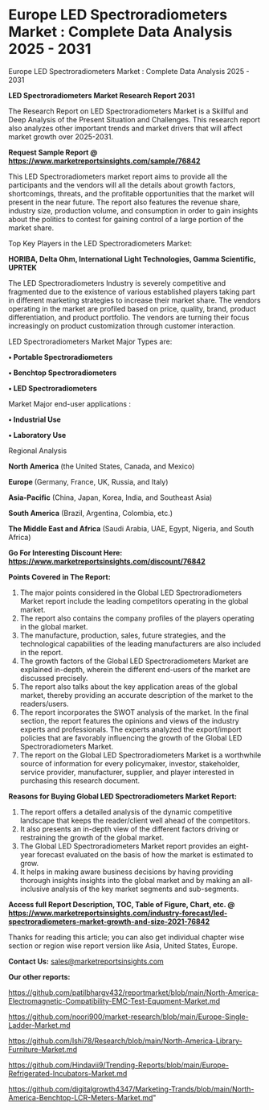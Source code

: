 # Europe LED Spectroradiometers Market : Complete Data Analysis 2025 - 2031
Europe LED Spectroradiometers Market : Complete Data Analysis 2025 - 2031

<strong>LED Spectroradiometers Market Research Report 2031</strong>

The Research Report on LED Spectroradiometers Market is a Skillful and Deep Analysis of the Present Situation and Challenges. This research report also analyzes other important trends and market drivers that will affect market growth over 2025-2031.

<strong>Request Sample Report @ <a href=https://www.marketreportsinsights.com/sample/76842>https://www.marketreportsinsights.com/sample/76842</a></strong>

This LED Spectroradiometers market report aims to provide all the participants and the vendors will all the details about growth factors, shortcomings, threats, and the profitable opportunities that the market will present in the near future. The report also features the revenue share, industry size, production volume, and consumption in order to gain insights about the politics to contest for gaining control of a large portion of the market share.

Top Key Players in the LED Spectroradiometers Market:

<strong>HORIBA, Delta Ohm, International Light Technologies, Gamma Scientific, UPRTEK</strong>

The LED Spectroradiometers Industry is severely competitive and fragmented due to the existence of various established players taking part in different marketing strategies to increase their market share. The vendors operating in the market are profiled based on price, quality, brand, product differentiation, and product portfolio. The vendors are turning their focus increasingly on product customization through customer interaction.

LED Spectroradiometers Market Major Types are:

<strong>• Portable Spectroradiometers

• Benchtop Spectroradiometers

• LED Spectroradiometers</strong>

Market Major end-user applications :

<strong>• Industrial Use

• Laboratory Use</strong>

Regional Analysis

</u><strong><b>North America</b></strong> (the United States, Canada, and Mexico)

<strong><b>Europe </b></strong>(Germany, France, UK, Russia, and Italy)

<strong><b>Asia-Pacific</b></strong> (China, Japan, Korea, India, and Southeast Asia)

<strong><b>South America</b></strong> (Brazil, Argentina, Colombia, etc.)

<strong><b>The Middle East and Africa</b></strong> (Saudi Arabia, UAE, Egypt, Nigeria, and South Africa)

<strong>Go For Interesting Discount Here: <a href=https://www.marketreportsinsights.com/discount/76842>https://www.marketreportsinsights.com/discount/76842</a></strong>

<strong>Points Covered in The Report:</strong>
<ol>
  <li>The major points considered in the Global LED Spectroradiometers Market report include the leading competitors operating in the global market.</li>
  <li>The report also contains the company profiles of the players operating in the global market.</li>
  <li>The manufacture, production, sales, future strategies, and the technological capabilities of the leading manufacturers are also included in the report.</li>
  <li>The growth factors of the Global LED Spectroradiometers Market are explained in-depth, wherein the different end-users of the market are discussed precisely.</li>
  <li>The report also talks about the key application areas of the global market, thereby providing an accurate description of the market to the readers/users.</li>
  <li>The report incorporates the SWOT analysis of the market. In the final section, the report features the opinions and views of the industry experts and professionals. The experts analyzed the export/import policies that are favorably influencing the growth of the Global LED Spectroradiometers Market.</li>
  <li>The report on the Global LED Spectroradiometers Market is a worthwhile source of information for every policymaker, investor, stakeholder, service provider, manufacturer, supplier, and player interested in purchasing this research document.</li>
</ol>
<strong>Reasons for Buying Global LED Spectroradiometers Market Report:</strong>

<ol>
  <li>The report offers a detailed analysis of the dynamic competitive landscape that keeps the reader/client well ahead of the competitors.</li>
  <li>It also presents an in-depth view of the different factors driving or restraining the growth of the global market.</li>
  <li>The Global LED Spectroradiometers Market report provides an eight-year forecast evaluated on the basis of how the market is estimated to grow.</li>
  <li>It helps in making aware business decisions by having providing thorough insights insights into the global market and by making an all-inclusive analysis of the key market segments and sub-segments.</li>
</ol>
<strong>Access full Report Description, TOC, Table of Figure, Chart, etc. @ <a href=https://www.marketreportsinsights.com/industry-forecast/led-spectroradiometers-market-growth-and-size-2021-76842>https://www.marketreportsinsights.com/industry-forecast/led-spectroradiometers-market-growth-and-size-2021-76842</a></strong>


Thanks for reading this article; you can also get individual chapter wise section or region wise report version like Asia, United States, Europe.

<strong>Contact Us:</strong>
sales@marketreportsinsights.com

<strong>Our other reports:</strong>

<a href=https://github.com/patilbhargv432/reportmarket/blob/main/North-America-Electromagnetic-Compatibility-EMC-Test-Equpment-Market.md>https://github.com/patilbhargv432/reportmarket/blob/main/North-America-Electromagnetic-Compatibility-EMC-Test-Equpment-Market.md</a>

<a href=https://github.com/noori900/market-research/blob/main/Europe-Single-Ladder-Market.md>https://github.com/noori900/market-research/blob/main/Europe-Single-Ladder-Market.md</a>

<a href=https://github.com/Ishi78/Research/blob/main/North-America-Library-Furniture-Market.md>https://github.com/Ishi78/Research/blob/main/North-America-Library-Furniture-Market.md</a>

<a href=https://github.com/Hindavii9/Trending-Reports/blob/main/Europe-Refrigerated-Incubators-Market.md>https://github.com/Hindavii9/Trending-Reports/blob/main/Europe-Refrigerated-Incubators-Market.md</a>

<a href=https://github.com/digitalgrowth4347/Marketing-Trands/blob/main/North-America-Benchtop-LCR-Meters-Market.md>https://github.com/digitalgrowth4347/Marketing-Trands/blob/main/North-America-Benchtop-LCR-Meters-Market.md</a>"
